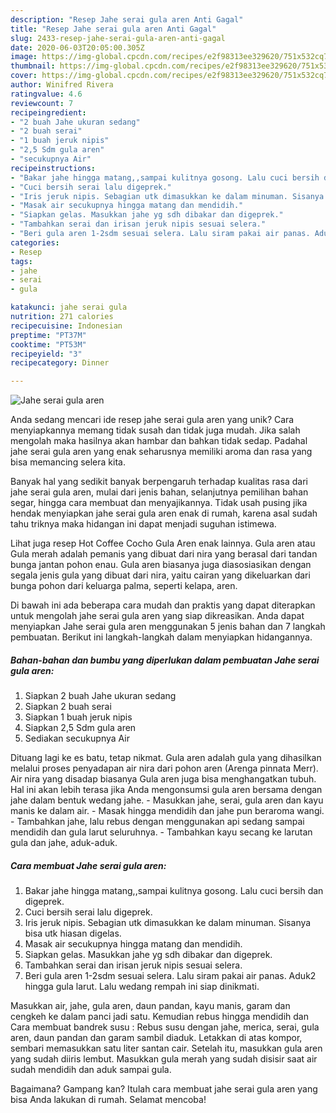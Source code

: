 ```yaml
---
description: "Resep Jahe serai gula aren Anti Gagal"
title: "Resep Jahe serai gula aren Anti Gagal"
slug: 2433-resep-jahe-serai-gula-aren-anti-gagal
date: 2020-06-03T20:05:00.305Z
image: https://img-global.cpcdn.com/recipes/e2f98313ee329620/751x532cq70/jahe-serai-gula-aren-foto-resep-utama.jpg
thumbnail: https://img-global.cpcdn.com/recipes/e2f98313ee329620/751x532cq70/jahe-serai-gula-aren-foto-resep-utama.jpg
cover: https://img-global.cpcdn.com/recipes/e2f98313ee329620/751x532cq70/jahe-serai-gula-aren-foto-resep-utama.jpg
author: Winifred Rivera
ratingvalue: 4.6
reviewcount: 7
recipeingredient:
- "2 buah Jahe ukuran sedang"
- "2 buah serai"
- "1 buah jeruk nipis"
- "2,5 Sdm gula aren"
- "secukupnya Air"
recipeinstructions:
- "Bakar jahe hingga matang,,sampai kulitnya gosong. Lalu cuci bersih dan digeprek."
- "Cuci bersih serai lalu digeprek."
- "Iris jeruk nipis. Sebagian utk dimasukkan ke dalam minuman. Sisanya bisa utk hiasan digelas."
- "Masak air secukupnya hingga matang dan mendidih."
- "Siapkan gelas. Masukkan jahe yg sdh dibakar dan digeprek."
- "Tambahkan serai dan irisan jeruk nipis sesuai selera."
- "Beri gula aren 1-2sdm sesuai selera. Lalu siram pakai air panas. Aduk2 hingga gula larut. Lalu wedang rempah ini siap dinikmati."
categories:
- Resep
tags:
- jahe
- serai
- gula

katakunci: jahe serai gula 
nutrition: 271 calories
recipecuisine: Indonesian
preptime: "PT37M"
cooktime: "PT53M"
recipeyield: "3"
recipecategory: Dinner

---
```



![Jahe serai gula aren](https://img-global.cpcdn.com/recipes/e2f98313ee329620/751x532cq70/jahe-serai-gula-aren-foto-resep-utama.jpg)

Anda sedang mencari ide resep jahe serai gula aren yang unik? Cara menyiapkannya memang tidak susah dan tidak juga mudah. Jika salah mengolah maka hasilnya akan hambar dan bahkan tidak sedap. Padahal jahe serai gula aren yang enak seharusnya memiliki aroma dan rasa yang bisa memancing selera kita.

Banyak hal yang sedikit banyak berpengaruh terhadap kualitas rasa dari jahe serai gula aren, mulai dari jenis bahan, selanjutnya pemilihan bahan segar, hingga cara membuat dan menyajikannya. Tidak usah pusing jika hendak menyiapkan jahe serai gula aren enak di rumah, karena asal sudah tahu triknya maka hidangan ini dapat menjadi suguhan istimewa.

Lihat juga resep Hot Coffee Cocho Gula Aren enak lainnya. Gula aren atau Gula merah adalah pemanis yang dibuat dari nira yang berasal dari tandan bunga jantan pohon enau. Gula aren biasanya juga diasosiasikan dengan segala jenis gula yang dibuat dari nira, yaitu cairan yang dikeluarkan dari bunga pohon dari keluarga palma, seperti kelapa, aren.


Di bawah ini ada beberapa cara mudah dan praktis yang dapat diterapkan untuk mengolah jahe serai gula aren yang siap dikreasikan. Anda dapat menyiapkan Jahe serai gula aren menggunakan 5 jenis bahan dan 7 langkah pembuatan. Berikut ini langkah-langkah dalam menyiapkan hidangannya.

<!--inarticleads1-->

##### Bahan-bahan dan bumbu yang diperlukan dalam pembuatan Jahe serai gula aren:

1. Siapkan 2 buah Jahe ukuran sedang
1. Siapkan 2 buah serai
1. Siapkan 1 buah jeruk nipis
1. Siapkan 2,5 Sdm gula aren
1. Sediakan secukupnya Air


Dituang lagi ke es batu, tetap nikmat. Gula aren adalah gula yang dihasilkan melalui proses penyadapan air nira dari pohon aren (Arenga pinnata Merr). Air nira yang disadap biasanya Gula aren juga bisa menghangatkan tubuh. Hal ini akan lebih terasa jika Anda mengonsumsi gula aren bersama dengan jahe dalam bentuk wedang jahe. - Masukkan jahe, serai, gula aren dan kayu manis ke dalam air. - Masak hingga mendidih dan jahe pun beraroma wangi. - Tambahkan jahe, lalu rebus dengan menggunakan api sedang sampai mendidih dan gula larut seluruhnya. - Tambahkan kayu secang ke larutan gula dan jahe, aduk-aduk. 

<!--inarticleads2-->

##### Cara membuat Jahe serai gula aren:

1. Bakar jahe hingga matang,,sampai kulitnya gosong. Lalu cuci bersih dan digeprek.
1. Cuci bersih serai lalu digeprek.
1. Iris jeruk nipis. Sebagian utk dimasukkan ke dalam minuman. Sisanya bisa utk hiasan digelas.
1. Masak air secukupnya hingga matang dan mendidih.
1. Siapkan gelas. Masukkan jahe yg sdh dibakar dan digeprek.
1. Tambahkan serai dan irisan jeruk nipis sesuai selera.
1. Beri gula aren 1-2sdm sesuai selera. Lalu siram pakai air panas. Aduk2 hingga gula larut. Lalu wedang rempah ini siap dinikmati.


Masukkan air, jahe, gula aren, daun pandan, kayu manis, garam dan cengkeh ke dalam panci jadi satu. Kemudian rebus hingga mendidih dan Cara membuat bandrek susu : Rebus susu dengan jahe, merica, serai, gula aren, daun pandan dan garam sambil diaduk. Letakkan di atas kompor, sembari memasukkan satu liter santan cair. Setelah itu, masukkan gula aren yang sudah diiris lembut. Masukkan gula merah yang sudah disisir saat air sudah mendidih dan aduk sampai gula. 

Bagaimana? Gampang kan? Itulah cara membuat jahe serai gula aren yang bisa Anda lakukan di rumah. Selamat mencoba!

